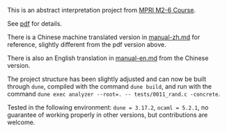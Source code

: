 This is an abstract interpretation project from [MPRI M2-6 Course](https://www-apr.lip6.fr/~mine/enseignement/mpri/2023-2024/).

See [pdf](https://www-apr.lip6.fr/~mine/enseignement/mpri/2018-2019/project/sujet_ok.pdf) for details.

There is a Chinese machine translated version in [manual-zh.md](./manual-zh.md) for reference, slightly different from the pdf version above.

There is also an English translation in [manual-en.md](./manual-en.md) from the Chinese version.

The project structure has been slightly adjusted and can now be built through `dune`, compiled with the command `dune build`, and run with the command `dune exec analyzer --root=. -- tests/0011_rand.c -concrete`.

Tested in the following environment: `dune = 3.17.2`, `ocaml = 5.2.1`, no guarantee of working properly in other versions, but contributions are welcome.